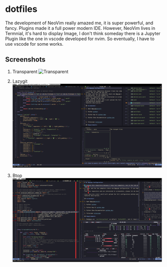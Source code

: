 # dotfiles

The development of NeoVim really amazed me, it is super powerful, and fancy.
Plugins made it a full power modern IDE. However, NeoVim lives in Termnial, it's
hard to display Image, I don't think someday there is a Jupyter Plugin like the
one in vscode developed for nvim. So eventually, I have to use vscode for some
works.

## Screenshots

1. Transparent ![Transparent](img/transparent.png)

2. Lazygit ![Lazygit](img/lazygit.png)

3. Btop ![Btop](img/btop.png)
